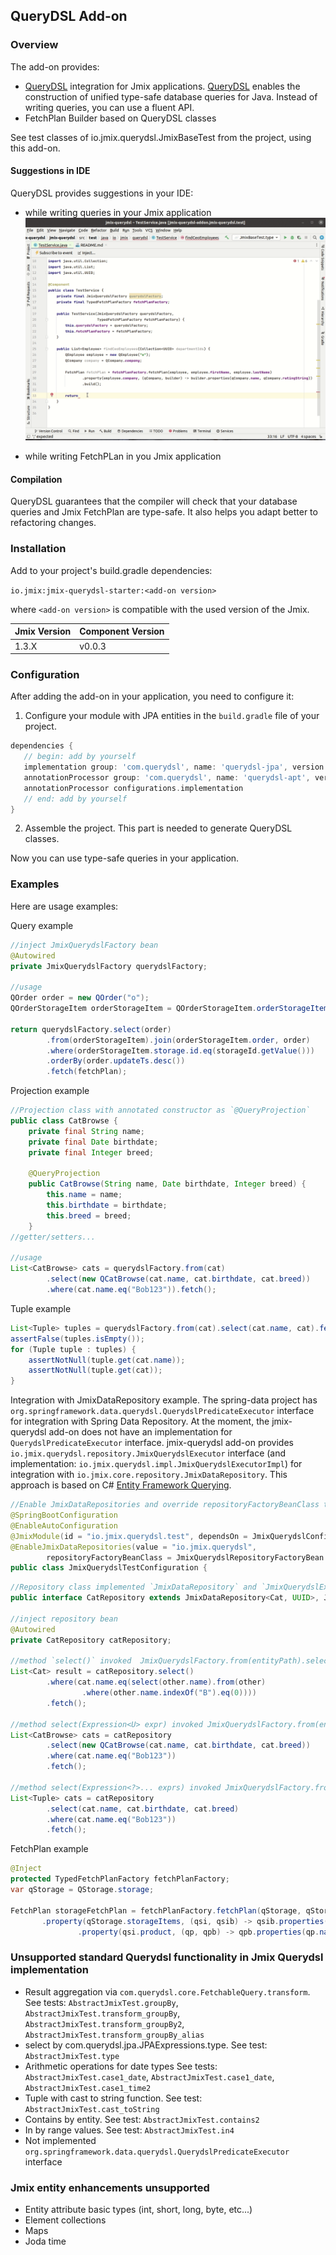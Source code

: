 ## QueryDSL Add-on

### Overview

The add-on provides:
- [QueryDSL](http://www.querydsl.com/) integration for Jmix applications. [QueryDSL](http://www.querydsl.com/) enables the construction of unified type-safe database queries for Java. Instead of writing queries, you can use a fluent API.
- FetchPlan Builder based on QueryDSL classes

See test classes of io.jmix.querydsl.JmixBaseTest from the project, using this add-on.

#### Suggestions in IDE

QueryDSL provides suggestions in your IDE:

- while writing queries in your Jmix application
  ![Alt Text](doc/jmix-querydsl.gif)

- while writing FetchPLan in you Jmix application

#### Compilation

QueryDSL guarantees that the compiler will check that your database queries and Jmix FetchPlan are type-safe. It also helps you adapt better to refactoring changes.


### Installation
Add to your project's build.gradle dependencies:

`io.jmix:jmix-querydsl-starter:<add-on version>`

where `<add-on version>` is compatible with the used version of the Jmix.

| Jmix Version | Component Version |
|--------------|-------------------|
| 1.3.X        | v0.0.3            |


### Configuration

After adding the add-on in your application, you need to configure it:

1. Configure your module with JPA entities in the `build.gradle` file of your project.

 ```groovy
dependencies {
    // begin: add by yourself
    implementation group: 'com.querydsl', name: 'querydsl-jpa', version: '5.0.0'
    annotationProcessor group: 'com.querydsl', name: 'querydsl-apt', version: '5.0.0', classifier: 'jpa'
    annotationProcessor configurations.implementation
    // end: add by yourself
}
```

2. Assemble the project. This part is needed to generate QueryDSL classes.

Now you can use type-safe queries in your application.

### Examples

Here are usage examples:

Query example
```java
//inject JmixQuerydslFactory bean
@Autowired
private JmixQuerydslFactory querydslFactory;

//usage
QOrder order = new QOrder("o");
QOrderStorageItem orderStorageItem = QOrderStorageItem.orderStorageItem;

return querydslFactory.select(order)
        .from(orderStorageItem).join(orderStorageItem.order, order)
        .where(orderStorageItem.storage.id.eq(storageId.getValue()))
        .orderBy(order.updateTs.desc())
        .fetch(fetchPlan);
```

Projection example
```java
//Projection class with annotated constructor as `@QueryProjection` 
public class CatBrowse {
    private final String name;
    private final Date birthdate;
    private final Integer breed;

    @QueryProjection
    public CatBrowse(String name, Date birthdate, Integer breed) {
        this.name = name;
        this.birthdate = birthdate;
        this.breed = breed;
    }
//getter/setters...
    
//usage    
List<CatBrowse> cats = querydslFactory.from(cat)
        .select(new QCatBrowse(cat.name, cat.birthdate, cat.breed))
        .where(cat.name.eq("Bob123")).fetch();
```

Tuple example
```java
List<Tuple> tuples = querydslFactory.from(cat).select(cat.name, cat).fetch();
assertFalse(tuples.isEmpty());
for (Tuple tuple : tuples) {
    assertNotNull(tuple.get(cat.name));
    assertNotNull(tuple.get(cat));
}
```

Integration with JmixDataRepository example. 
The spring-data project has `org.springframework.data.querydsl.QuerydslPredicateExecutor` interface for integration with Spring Data Repository.
At the moment, the jmix-querydsl add-on does not have an implementation for `QuerydslPredicateExecutor` interface.
jmix-querydsl add-on provides `io.jmix.querydsl.repository.JmixQuerydslExecutor` interface (and implementation: `io.jmix.querydsl.impl.JmixQuerydslExecutorImpl`) for integration with `io.jmix.core.repository.JmixDataRepository`.
This approach is based on C# [Entity Framework Querying](https://learn.microsoft.com/en-us/ef/core/querying/).

```java
//Enable JmixDataRepositories and override repositoryFactoryBeanClass to `io.jmix.querydsl.repository.JmixQuerydslRepositoryFactoryBean`
@SpringBootConfiguration
@EnableAutoConfiguration
@JmixModule(id = "io.jmix.querydsl.test", dependsOn = JmixQuerydslConfiguration.class)
@EnableJmixDataRepositories(value = "io.jmix.querydsl",
        repositoryFactoryBeanClass = JmixQuerydslRepositoryFactoryBean.class)
public class JmixQuerydslTestConfiguration {
```

```java
//Repository class implemented `JmixDataRepository` and `JmixQuerydslExecutor`. 
public interface CatRepository extends JmixDataRepository<Cat, UUID>, JmixQuerydslExecutor<Cat> { }

//inject repository bean
@Autowired
private CatRepository catRepository;

//method `select()` invoked  JmixQuerydslFactory.from(entityPath).select(entityPath). See implementation in io.jmix.querydsl.repository.impl.JmixQuerydslExecutorImpl
List<Cat> result = catRepository.select()
        .where(cat.name.eq(select(other.name).from(other)
                .where(other.name.indexOf("B").eq(0))))
        .fetch();

//method select(Expression<U> expr) invoked JmixQuerydslFactory.from(entityPath).select(expr)
List<CatBrowse> cats = catRepository
        .select(new QCatBrowse(cat.name, cat.birthdate, cat.breed))
        .where(cat.name.eq("Bob123"))
        .fetch();

//method select(Expression<?>... exprs) invoked JmixQuerydslFactory.from(entityPath).select(exprs)
List<Tuple> cats = catRepository
        .select(cat.name, cat.birthdate, cat.breed)
        .where(cat.name.eq("Bob123"))
        .fetch();
```

FetchPlan example
```java
@Inject
protected TypedFetchPlanFactory fetchPlanFactory;
var qStorage = QStorage.storage;

FetchPlan storageFetchPlan = fetchPlanFactory.fetchPlan(qStorage, qStorage.name)
       .property(qStorage.storageItems, (qsi, qsib) -> qsib.properties(qsi.count)
               .property(qsi.product, (qp, qpb) -> qpb.properties(qp.name))).build();

```

### Unsupported standard Querydsl functionality in Jmix Querydsl implementation
- Result aggregation via `com.querydsl.core.FetchableQuery.transform`. See tests: `AbstractJmixTest.groupBy`, `AbstractJmixTest.transform_groupBy`, `AbstractJmixTest.transform_groupBy2`, `AbstractJmixTest.transform_groupBy_alias`
- select by com.querydsl.jpa.JPAExpressions.type. See test: `AbstractJmixTest.type`
- Arithmetic operations for date types See tests: `AbstractJmixTest.case1_date`, `AbstractJmixTest.case1_date`, `AbstractJmixTest.case1_time2`
- Tuple with cast to string function. See test: `AbstractJmixTest.cast_toString`
- Contains by entity. See test: `AbstractJmixTest.contains2`
- In by range values. See test: `AbstractJmixTest.in4`
- Not implemented `org.springframework.data.querydsl.QuerydslPredicateExecutor` interface 
### Jmix entity enhancements unsupported 
- Entity attribute basic types (int, short, long, byte, etc...)
- Element collections
- Maps
- Joda time